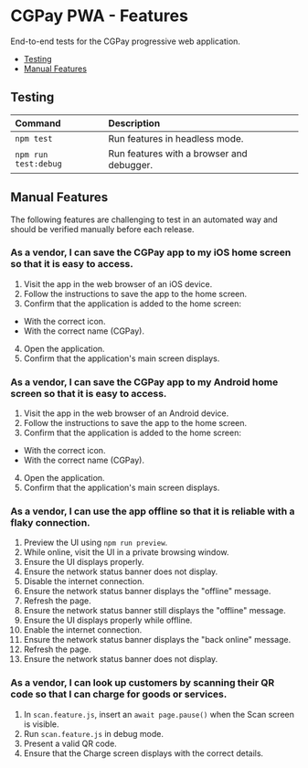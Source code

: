 # CGPay PWA - Features

End-to-end tests for the CGPay progressive web application.

- [Testing](#testing)
- [Manual Features](#manual-features)

## Testing

| Command | Description |
| :-- | :-- |
| `npm test` | Run features in headless mode. |
| `npm run test:debug` | Run features with a browser and debugger. |

## Manual Features

The following features are challenging to test in an automated way and should be verified manually before each release.

### As a vendor, I can save the CGPay app to my iOS home screen so that it is easy to access.

1. Visit the app in the web browser of an iOS device.
2. Follow the instructions to save the app to the home screen.
3. Confirm that the application is added to the home screen:
  - With the correct icon.
  - With the correct name (CGPay).
4. Open the application.
5. Confirm that the application's main screen displays.

### As a vendor, I can save the CGPay app to my Android home screen so that it is easy to access.

1. Visit the app in the web browser of an Android device.
2. Follow the instructions to save the app to the home screen.
3. Confirm that the application is added to the home screen:
  - With the correct icon.
  - With the correct name (CGPay).
4. Open the application.
5. Confirm that the application's main screen displays.

### As a vendor, I can use the app offline so that it is reliable with a flaky connection.

1. Preview the UI using `npm run preview`.
2. While online, visit the UI in a private browsing window.
3. Ensure the UI displays properly.
4. Ensure the network status banner does not display.
5. Disable the internet connection.
6. Ensure the network status banner displays the "offline" message.
7. Refresh the page.
8. Ensure the network status banner still displays the "offline" message.
9. Ensure the UI displays properly while offline.
10. Enable the internet connection.
11. Ensure the network status banner displays the "back online" message.
12. Refresh the page.
13. Ensure the network status banner does not display.

### As a vendor, I can look up customers by scanning their QR code so that I can charge for goods or services.

1. In `scan.feature.js`, insert an `await page.pause()` when the Scan screen is visible.
2. Run `scan.feature.js` in debug mode.
3. Present a valid QR code.
4. Ensure that the Charge screen displays with the correct details.
